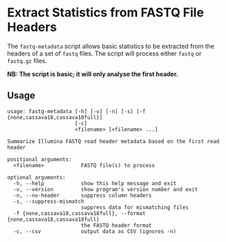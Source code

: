 # Extract Statistics from FASTQ File Headers

The `fastq-metadata` script allows basic statistics to be extracted from the headers of a set of `fastq` files. The script will process either `fastq` or `fastq.gz` files.

**NB: The script is basic; it will only analyse the first header.** 

## Usage

~~~
usage: fastq-metadata [-h] [-v] [-n] [-s] [-f {none,cassava18,cassava18full}]
                      [-c]
                      <filename> [<filename> ...]

Summarize Illumina FASTQ read header metadata based on the first read header

positional arguments:
  <filename>            FASTQ file(s) to process

optional arguments:
  -h, --help            show this help message and exit
  -v, --version         show program's version number and exit
  -n, --no-header       suppress column headers
  -s, --suppress-mismatch
                        suppress data for mismatching files
  -f {none,cassava18,cassava18full}, --format {none,cassava18,cassava18full}
                        the FASTQ header format
  -c, --csv             output data as CSV (ignores -n)
~~~
